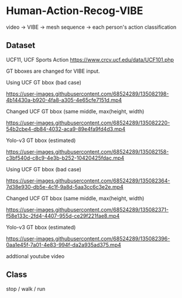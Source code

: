 # Human-Action-Recog-VIBE

video -> VIBE -> mesh sequence -> each person's action classification

## Dataset
UCF11, UCF Sports Action
https://www.crcv.ucf.edu/data/UCF101.php

GT bboxes are changed for VIBE input.



Using UCF GT bbox (bad case)

https://user-images.githubusercontent.com/68524289/135082198-4b14430a-b920-4fa8-a305-4e65cfe7151d.mp4


Changed UCF GT bbox (same middle, max(height, width)

https://user-images.githubusercontent.com/68524289/135082220-54b2cbe4-db84-4032-aca9-89e4fa9fd4d3.mp4


Yolo-v3 GT bbox (estimated)

https://user-images.githubusercontent.com/68524289/135082158-c3bf540d-c8c9-4e3b-b252-10420425fdac.mp4


Using UCF GT bbox (bad case)

https://user-images.githubusercontent.com/68524289/135082364-7d38e930-db5e-4c1f-9a8d-5aa3cc6c3e2e.mp4


Changed UCF GT bbox (same middle, max(height, width)

https://user-images.githubusercontent.com/68524289/135082371-f58e133c-2fd4-4407-955d-ce29f221fae8.mp4


Yolo-v3 GT bbox (estimated)

https://user-images.githubusercontent.com/68524289/135082396-0aa1e45f-7a01-4e83-994f-da2a935ad375.mp4


addtional youtube video

## Class
stop / walk / run
